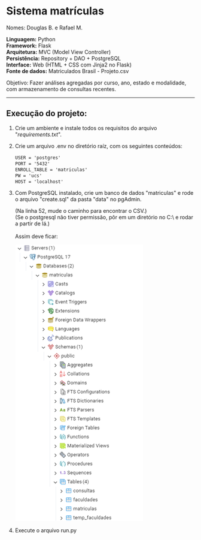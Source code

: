 # Sistema matrículas

Nomes: Douglas B. e Rafael M.

**Linguagem:** Python<br/>
**Framework:**  Flask<br/>
**Arquitetura:**  MVC (Model View Controller)<br/>
**Persistência:**  Repository + DAO + PostgreSQL<br/>
**Interface:**  Web (HTML + CSS com Jinja2 no Flask)<br/>
**Fonte de dados:** Matriculados Brasil - Projeto.csv

Objetivo: Fazer análises agregadas por curso, ano, estado e modalidade, com armazenamento de consultas recentes.

---

## Execução do projeto:

1. Crie um ambiente e instale todos os requisitos do arquivo "*requirements.txt*".

2. Crie um arquivo .env no diretório raíz, com os seguintes conteúdos:

    ```
    USER = 'postgres'
    PORT = '5432'
    ENROLL_TABLE = 'matriculas'
    PW = 'ucs'
    HOST = 'localhost'
    ```

3. Com PostgreSQL instalado, crie um banco de dados "matriculas" e rode o arquivo "create.sql" da pasta "data" no pgAdmin.

    (Na linha 52, mude o caminho para encontrar o CSV.)<br/>
    (Se o postgresql não tiver permissão, pôr em um diretório no C:\ e rodar a partir de lá.)
    <br/><br/>
    Assim deve ficar:

    <img src="docs/postgresql_overview.png"/>

4. Execute o arquivo run.py 